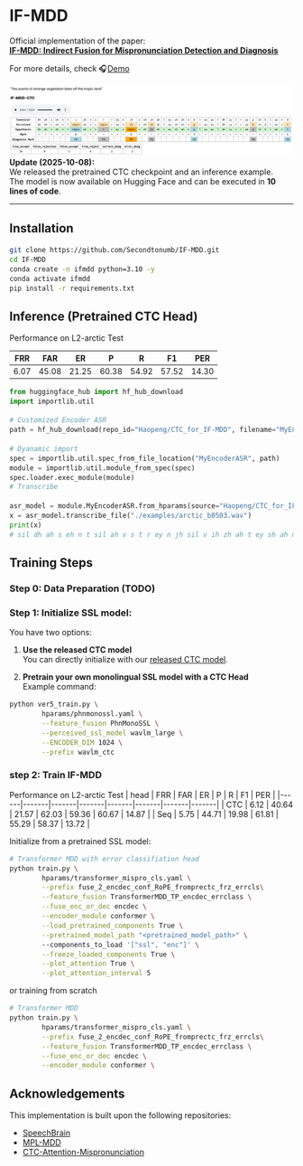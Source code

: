 # IF-MDD
Official implementation of the paper:  
[**IF-MDD: Indirect Fusion for Mispronunciation Detection and Diagnosis**](https://github.com/Secondtonumb/Secondtonumb.github.io/blob/main/docs/Geng_ICASSP_2026_final.pdf) 

For more details, check 🎧[Demo](https://secondtonumb.github.io/publication_demo/ICASSP_2026/index.html)

[![Example](./fig/IF-MDD_example.png)]([./docs/more_results.md](https://secondtonumb.github.io/publication_demo/ICASSP_2026/index.html))
**Update (2025-10-08):**  
We released the pretrained CTC checkpoint and an inference example.  
The model is now available on Hugging Face and can be executed in **10 lines of code**.

---

## Installation
```bash
git clone https://github.com/Secondtonumb/IF-MDD.git
cd IF-MDD
conda create -n ifmdd python=3.10 -y
conda activate ifmdd
pip install -r requirements.txt
```

## Inference (Pretrained CTC Head)
Performance on L2-arctic Test

| FRR  | FAR  |  ER  |   P   |   R   |  F1  |  PER  |
|------|------|------|-------|-------|------|-------|
| 6.07 | 45.08| 21.25| 60.38 | 54.92 | 57.52| 14.30 |

```python
from huggingface_hub import hf_hub_download
import importlib.util

# Customized Encoder ASR 
path = hf_hub_download(repo_id="Haopeng/CTC_for_IF-MDD", filename="MyEncoderASR.py")

# Dyanamic import
spec = importlib.util.spec_from_file_location("MyEncoderASR", path)
module = importlib.util.module_from_spec(spec)
spec.loader.exec_module(module)
# Transcribe

asr_model = module.MyEncoderASR.from_hparams(source="Haopeng/CTC_for_IF-MDD", hparams_file="inference.yaml")
x = asr_model.transcribe_file("./examples/arctic_b0503.wav")
print(x)
# sil dh ah s eh n t sil ah v s t r ey n jh sil v ih zh ah t ey sh ah n p l uw ao f dh ah t r aa p ih k sil l ae n t sil
```

## Training Steps
### **Step 0**: Data Preparation (TODO)

### **Step 1**: Initialize SSL model:
You have two options:

1. **Use the released CTC model**  
   You can directly initialize with our [released CTC model](https://huggingface.co/Haopeng/CTC_for_IF-MDD/tree/main).

2. **Pretrain your own monolingual SSL model with a CTC Head**  
   Example command:

```bash
python ver5_train.py \
        hparams/phnmonossl.yaml \
        --feature_fusion PhnMonoSSL \
        --perceived_ssl_model wavlm_large \
        --ENCODER_DIM 1024 \
        --prefix wavlm_ctc
```
### **step 2**: Train IF-MDD 
Performance on L2-arctic Test
| head |  FRR  |  FAR  |  ER   |   P   |   R   |  F1   |  PER  |
|------|-------|-------|-------|-------|-------|-------|-------|
| CTC  | 6.12  | 40.64 | 21.57 | 62.03 | 59.36 | 60.67 | 14.87 |
| Seq  | 5.75  | 44.71 | 19.98 | 61.81 | 55.29 | 58.37 | 13.72 |

Initialize from a pretrained SSL model:

```bash
# Transformer MDD with error classifiation head
python train.py \
        hparams/transformer_mispro_cls.yaml \
        --prefix fuse_2_encdec_conf_RoPE_fromprectc_frz_errcls\
        --feature_fusion TransformerMDD_TP_encdec_errclass \
        --fuse_enc_or_dec encdec \
        --encoder_module conformer \
        --load_pretrained_components True \
        --pretrained_model_path "<pretrained_model_path>" \ 
        --components_to_load '["ssl", "enc"]' \
        --freeze_loaded_components True \
        --plot_attention True \
        --plot_attention_interval 5
```
or training from scratch

```bash
# Transformer MDD
python train.py \
        hparams/transformer_mispro_cls.yaml \
        --prefix fuse_2_encdec_conf_RoPE_fromprectc_frz_errcls\
        --feature_fusion TransformerMDD_TP_encdec_errclass \
        --fuse_enc_or_dec encdec \
        --encoder_module conformer \
```


## Acknowledgements
This implementation is built upon the following repositories:
- [SpeechBrain](https://github.com/speechbrain/speechbrain)
- [MPL-MDD](https://github.com/Mu-Y/mpl-mdd)
- [CTC-Attention-Mispronunciation](https://github.com/cageyoko/CTC-Attention-Mispronunciation)
